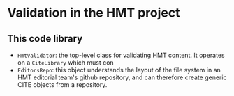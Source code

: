 # Validation in the HMT  project

## This code library


- `HmtValidator`: the top-level class for validating HMT content.  It operates on a `CiteLibrary` which must con
- `EditorsRepo`: this object understands the layout of the file system in an HMT editorial team's github repository, and can therefore create generic CITE objects from a repository.

